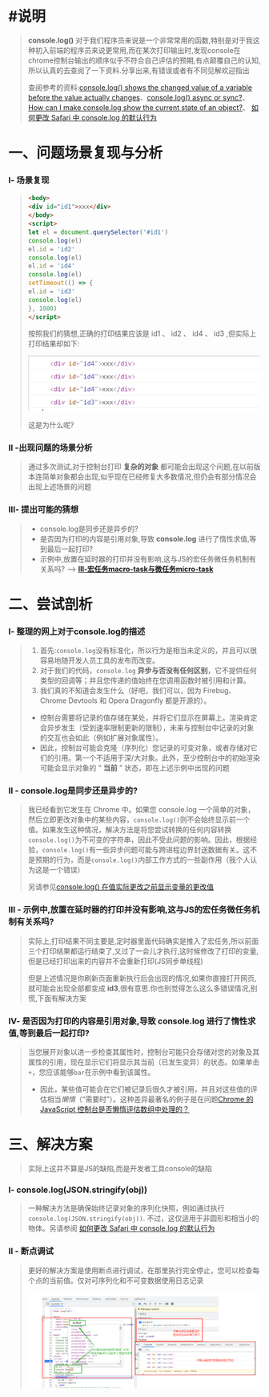 # #说明

>**console.log()** 对于我们程序员来说是一个非常常用的函数,特别是对于我这种初入前端的程序员来说更常用,而在某次打印输出时,发现console在chrome控制台输出的顺序似乎不符合自己评估的预期,有点颠覆自己的认知,所以认真的去查阅了一下资料.分享出来,有错误或者有不同见解欢迎指出
>
>查阅参考的资料:[console.log() shows the changed value of a variable before the value actually changes](https://stackoverflow.com/questions/11284663/console-log-shows-the-changed-value-of-a-variable-before-the-value-actually-ch)、[console.log() async or sync?](https://stackoverflow.com/questions/23392111/console-log-async-or-sync)、[How can I make console.log show the current state of an object?](https://stackoverflow.com/questions/7389069/how-can-i-make-console-log-show-the-current-state-of-an-object)、  [如何更改 Safari 中 console.log 的默认行为](https://stackoverflow.com/q/7389069/1048572)

# 一、问题场景复现与分析

### Ⅰ- 场景复现

>```html
><body>
><div id="id1">xxx</div>
></body>
><script>
>let el = document.querySelector('#id1')
>console.log(el)
>el.id = 'id2'
>console.log(el)
>el.id = 'id4'
>console.log(el)
>setTimeout(() => {
>el.id = 'id3'
>console.log(el)
>}, 1000)
></script> 
>```
>
>按照我们的猜想,正确的打印结果应该是 id1 、 id2 、 id4 、 id3 ,但实际上打印结果却如下:
>
>![image-20210910185337657](../../../梳理_专项练习及知识点梳理笔记/JavaScript专项练习/JavaScript专项练习中的图片/image-20210910185337657.png)  
>
>这是为什么呢?

### Ⅱ -出现问题的场景分析

>通过多次测试,对于控制台打印 **复杂的对象** 都可能会出现这个问题,在以前版本连简单对象都会出现,似乎现在已经修复大多数情况,但仍会有部分情况会出现上述场景的问题

### Ⅲ- 提出可能的猜想

>* console.log是同步还是异步的?
>* 是否因为打印的内容是引用对象,导致 **console.log** 进行了惰性求值,等到最后一起打印?
>* 示例中,放置在延时器的打印并没有影响,这与JS的宏任务微任务机制有关系吗? --> **[Ⅲ-宏任务macro-task与微任务micro-task](https://gitee.com/hongjilin/hongs-study-notes/tree/master/编程_前端开发学习笔记/HTML+CSS+JS基础笔记/JavaScript笔记#Ⅲ-宏任务macro-task与微任务micro-task)**

# 二、尝试剖析

### Ⅰ- 整理的网上对于console.log的描述

>1. 首先:`console.log`没有标准化，所以行为是相当未定义的，并且可以很容易地随开发人员工具的发布而改变。
>2. 对于我们的代码，`console.log` **异步与否没有任何区别**，它不提供任何类型的回调等；并且您传递的值始终在您调用函数时被引用和计算。
>3. 我们真的不知道会发生什么（好吧，我们可以，因为 Firebug、Chrome Devtools 和 Opera Dragonfly 都是开源的）。
>   - 控制台需要将记录的值存储在某处，并将它们显示在屏幕上。渲染肯定会异步发生（受到速率限制更新的限制），未来与控制台中记录的对象的交互也会如此（例如扩展对象属性）。
>   - 因此，控制台可能会克隆（序列化）您记录的可变对象，或者存储对它们的引用。第一个不适用于深/大对象。此外，至少控制台中的初始渲染可能会显示对象的 “ **当前** ” 状态，即在上述示例中出现的问题

### Ⅱ -  console.log是同步还是异步的?

>我已经看到它发生在 Chrome 中。如果您 console.log 一个简单的对象，然后立即更改对象中的某些内容，`console.log()`则不会始终显示前一个值。如果发生这种情况，解决方法是将您尝试转换的任何内容转换`console.log()`为不可变的字符串，因此不受此问题的影响。因此，根据经验，`console.log()`有一些异步问题可能与跨进程边界封送数据有关。这不是预期的行为，而是`console.log()`内部工作方式的一些副作用（我个人认为这是一个错误）
>
>另请参见[console.log() 在值实际更改之前显示变量的更改值](http://stackoverflow.com/q/11284663/1048572) 

### Ⅲ - 示例中,放置在延时器的打印并没有影响,这与JS的宏任务微任务机制有关系吗?

> 实际上,打印结果不同主要是,定时器里面代码确实是推入了宏任务,所以前面三个打印结果都运行结束了,又过了一会儿才执行,这时候修改了打印的变量,但是已经打印出来的内容并不会重新打印(JS同步单线程)
>
> 但是上述情况是你刷新页面重新执行后会出现的情况,如果你直接打开网页,就可能会出现全部都变成 **id3**,很有意思.你也别觉得怎么这么多错误情况,别慌,下面有解决方案

### Ⅳ- 是否因为打印的内容是引用对象,导致 **console.log** 进行了惰性求值,等到最后一起打印?

>当您展开对象以进一步检查其属性时，控制台可能只会存储对您的对象及其属性的引用，现在显示它们将显示其当前（已发生变异）的状态。如果单击`+`，您应该能够`bar`在示例中看到该属性。
>
>- 因此，某些值可能会在它们被记录后很久才被引用，并且对这些值的评估相当*懒惰*（“需要时”）。这种差异最著名的例子是在问题[Chrome 的 JavaScript 控制台是否懒惰评估数组中处理的？](https://stackoverflow.com/questions/4057440/is-chromes-javascript-console-lazy-about-evaluating-arrays)

# 三、解决方案

> 实际上这并不算是JS的缺陷,而是开发者工具console的缺陷

### Ⅰ-  console.log(JSON.stringify(obj))

>一种解决方法是确保始终记录对象的序列化快照，例如通过执行`console.log(JSON.stringify(obj))`. 不过，这仅适用于非圆形和相当小的物体。另请参阅 [如何更改 Safari 中 console.log 的默认行为](https://stackoverflow.com/q/7389069/1048572)

### Ⅱ - 断点调试

>更好的解决方案是使用断点进行调试，在那里执行完全停止，您可以检查每个点的当前值。仅对可序列化和不可变数据使用日志记录
>
>![image-20210910190905653](../../../梳理_专项练习及知识点梳理笔记/JavaScript专项练习/JavaScript专项练习中的图片/image-20210910190905653.png)